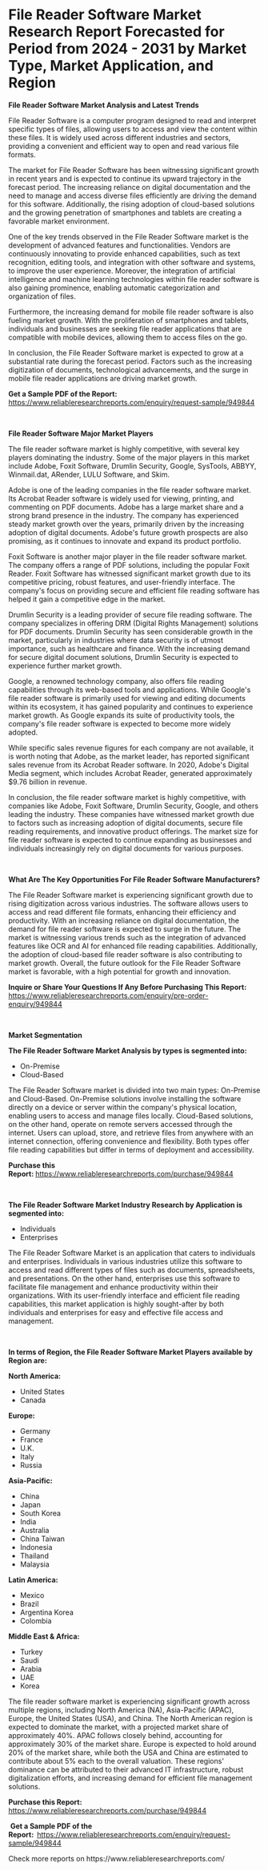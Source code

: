 <p><h1>File Reader Software Market Research Report Forecasted for Period from 2024 -  2031 by Market Type, Market Application, and Region</h1></p><p><strong>File Reader Software Market Analysis and Latest Trends</strong></p>
<p><p>File Reader Software is a computer program designed to read and interpret specific types of files, allowing users to access and view the content within these files. It is widely used across different industries and sectors, providing a convenient and efficient way to open and read various file formats.</p><p>The market for File Reader Software has been witnessing significant growth in recent years and is expected to continue its upward trajectory in the forecast period. The increasing reliance on digital documentation and the need to manage and access diverse files efficiently are driving the demand for this software. Additionally, the rising adoption of cloud-based solutions and the growing penetration of smartphones and tablets are creating a favorable market environment.</p><p>One of the key trends observed in the File Reader Software market is the development of advanced features and functionalities. Vendors are continuously innovating to provide enhanced capabilities, such as text recognition, editing tools, and integration with other software and systems, to improve the user experience. Moreover, the integration of artificial intelligence and machine learning technologies within file reader software is also gaining prominence, enabling automatic categorization and organization of files.</p><p>Furthermore, the increasing demand for mobile file reader software is also fueling market growth. With the proliferation of smartphones and tablets, individuals and businesses are seeking file reader applications that are compatible with mobile devices, allowing them to access files on the go.</p><p>In conclusion, the File Reader Software market is expected to grow at a substantial rate during the forecast period. Factors such as the increasing digitization of documents, technological advancements, and the surge in mobile file reader applications are driving market growth.</p></p>
<p><strong>Get a Sample PDF of the Report:&nbsp;</strong> <a href="https://www.reliableresearchreports.com/enquiry/request-sample/949844">https://www.reliableresearchreports.com/enquiry/request-sample/949844</a></p>
<p>&nbsp;</p>
<p><strong>File Reader Software Major Market Players</strong></p>
<p><p>The file reader software market is highly competitive, with several key players dominating the industry. Some of the major players in this market include Adobe, Foxit Software, Drumlin Security, Google, SysTools, ABBYY, Winmail.dat, ARender, LULU Software, and Skim. </p><p>Adobe is one of the leading companies in the file reader software market. Its Acrobat Reader software is widely used for viewing, printing, and commenting on PDF documents. Adobe has a large market share and a strong brand presence in the industry. The company has experienced steady market growth over the years, primarily driven by the increasing adoption of digital documents. Adobe's future growth prospects are also promising, as it continues to innovate and expand its product portfolio.</p><p>Foxit Software is another major player in the file reader software market. The company offers a range of PDF solutions, including the popular Foxit Reader. Foxit Software has witnessed significant market growth due to its competitive pricing, robust features, and user-friendly interface. The company's focus on providing secure and efficient file reading software has helped it gain a competitive edge in the market.</p><p>Drumlin Security is a leading provider of secure file reading software. The company specializes in offering DRM (Digital Rights Management) solutions for PDF documents. Drumlin Security has seen considerable growth in the market, particularly in industries where data security is of utmost importance, such as healthcare and finance. With the increasing demand for secure digital document solutions, Drumlin Security is expected to experience further market growth.</p><p>Google, a renowned technology company, also offers file reading capabilities through its web-based tools and applications. While Google's file reader software is primarily used for viewing and editing documents within its ecosystem, it has gained popularity and continues to experience market growth. As Google expands its suite of productivity tools, the company's file reader software is expected to become more widely adopted.</p><p>While specific sales revenue figures for each company are not available, it is worth noting that Adobe, as the market leader, has reported significant sales revenue from its Acrobat Reader software. In 2020, Adobe's Digital Media segment, which includes Acrobat Reader, generated approximately $9.76 billion in revenue.</p><p>In conclusion, the file reader software market is highly competitive, with companies like Adobe, Foxit Software, Drumlin Security, Google, and others leading the industry. These companies have witnessed market growth due to factors such as increasing adoption of digital documents, secure file reading requirements, and innovative product offerings. The market size for file reader software is expected to continue expanding as businesses and individuals increasingly rely on digital documents for various purposes.</p></p>
<p>&nbsp;</p>
<p><strong>What Are The Key Opportunities For File Reader Software Manufacturers?</strong></p>
<p><p>The File Reader Software market is experiencing significant growth due to rising digitization across various industries. The software allows users to access and read different file formats, enhancing their efficiency and productivity. With an increasing reliance on digital documentation, the demand for file reader software is expected to surge in the future. The market is witnessing various trends such as the integration of advanced features like OCR and AI for enhanced file reading capabilities. Additionally, the adoption of cloud-based file reader software is also contributing to market growth. Overall, the future outlook for the File Reader Software market is favorable, with a high potential for growth and innovation.</p></p>
<p><strong>Inquire or Share Your Questions If Any Before Purchasing This Report:</strong> <a href="https://www.reliableresearchreports.com/enquiry/pre-order-enquiry/949844">https://www.reliableresearchreports.com/enquiry/pre-order-enquiry/949844</a></p>
<p>&nbsp;</p>
<p><strong>Market Segmentation</strong></p>
<p><strong>The File Reader Software Market Analysis by types is segmented into:</strong></p>
<p><ul><li>On-Premise</li><li>Cloud-Based</li></ul></p>
<p><p>The File Reader Software market is divided into two main types: On-Premise and Cloud-Based. On-Premise solutions involve installing the software directly on a device or server within the company's physical location, enabling users to access and manage files locally. Cloud-Based solutions, on the other hand, operate on remote servers accessed through the internet. Users can upload, store, and retrieve files from anywhere with an internet connection, offering convenience and flexibility. Both types offer file reading capabilities but differ in terms of deployment and accessibility.</p></p>
<p><strong>Purchase this Report:&nbsp;</strong><a href="https://www.reliableresearchreports.com/purchase/949844">https://www.reliableresearchreports.com/purchase/949844</a></p>
<p>&nbsp;</p>
<p><strong>The File Reader Software Market Industry Research by Application is segmented into:</strong></p>
<p><ul><li>Individuals</li><li>Enterprises</li></ul></p>
<p><p>The File Reader Software Market is an application that caters to individuals and enterprises. Individuals in various industries utilize this software to access and read different types of files such as documents, spreadsheets, and presentations. On the other hand, enterprises use this software to facilitate file management and enhance productivity within their organizations. With its user-friendly interface and efficient file reading capabilities, this market application is highly sought-after by both individuals and enterprises for easy and effective file access and management.</p></p>
<p>&nbsp;</p>
<p><strong>In terms of Region, the File Reader Software Market Players available by Region are:</strong></p>
<p>
    <p> <strong> North America: </strong>
        <ul>
            <li>United States</li>
            <li>Canada</li>
        </ul>
        </p> 
    <p> <strong> Europe: </strong>
        <ul>
            <li>Germany</li>
            <li>France</li>
            <li>U.K.</li>
            <li>Italy</li>
            <li>Russia</li>
        </ul>
        </p> 
    <p> <strong> Asia-Pacific: </strong>
        <ul>
            <li>China</li>
            <li>Japan</li>
            <li>South Korea</li>
            <li>India</li>
            <li>Australia</li>
            <li>China Taiwan</li>
            <li>Indonesia</li>
            <li>Thailand</li>
            <li>Malaysia</li>
        </ul>
        </p> 
    <p> <strong> Latin America: </strong>
        <ul>
            <li>Mexico</li>
            <li>Brazil</li>
            <li>Argentina Korea</li>
            <li>Colombia</li>
        </ul>
        </p> 
    <p> <strong> Middle East & Africa: </strong>
        <ul>
            <li>Turkey</li>
            <li>Saudi</li>
            <li>Arabia</li>
            <li>UAE</li>
            <li>Korea</li>
        </ul>
    </p>
    </p>
<p><p>The file reader software market is experiencing significant growth across multiple regions, including North America (NA), Asia-Pacific (APAC), Europe, the United States (USA), and China. The North American region is expected to dominate the market, with a projected market share of approximately 40%. APAC follows closely behind, accounting for approximately 30% of the market share. Europe is expected to hold around 20% of the market share, while both the USA and China are estimated to contribute about 5% each to the overall valuation. These regions' dominance can be attributed to their advanced IT infrastructure, robust digitalization efforts, and increasing demand for efficient file management solutions.</p></p>
<p><strong>Purchase this Report: </strong><a href="https://www.reliableresearchreports.com/purchase/949844">https://www.reliableresearchreports.com/purchase/949844</a></p>
<p>&nbsp;<strong>Get a Sample PDF of the Report:&nbsp;&nbsp;</strong><a href="https://www.reliableresearchreports.com/enquiry/request-sample/949844">https://www.reliableresearchreports.com/enquiry/request-sample/949844</a></p>
<p><strong></strong></p>
<p>Check more reports on https://www.reliableresearchreports.com/</p>